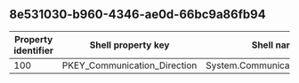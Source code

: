 ## 8e531030-b960-4346-ae0d-66bc9a86fb94

Property identifier | Shell property key | Shell name | Alias
--- | --- | --- | ---
100 | PKEY_Communication_Direction | System.Communication.Direction | 

